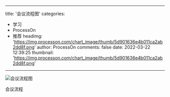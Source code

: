 
---
title: '会议流程图'
categories: 
 - 学习
 - ProcessOn
 - 推荐
headimg: 'https://img.processon.com/chart_image/thumb/5d901636e4b011ca2ab2dd8f.png'
author: ProcessOn
comments: false
date: 2022-03-22 12:39:25
thumbnail: 'https://img.processon.com/chart_image/thumb/5d901636e4b011ca2ab2dd8f.png'
---

<div>   
<img class="thumb" alt="会议流程图" src="https://img.processon.com/chart_image/thumb/5d901636e4b011ca2ab2dd8f.png" referrerpolicy="no-referrer">
<p>会议流程</p>  
</div>
            